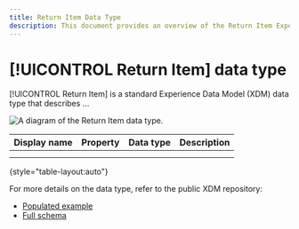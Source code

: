 ```yaml
---
title: Return Item Data Type
description: This document provides an overview of the Return Item Experience Data Model (XDM) data type.
---
```

# [!UICONTROL Return Item] data type

[!UICONTROL Return Item] is a standard Experience Data Model (XDM) data type that describes ...

![A diagram of the  Return Item data type.]()

| Display name  | Property | Data type | Description |
| --- | --- | --- | --- |
|     |     |     |     |
|     |     |     |     |

{style="table-layout:auto"}

For more details on the data type, refer to the public XDM repository:

* [Populated example](https://github.com/adobe/xdm/blob/master/components/datatypes/returnitem.example.1.json)
* [Full schema](https://github.com/adobe/xdm/blob/master/components/datatypes/returnitem.schema.json)
